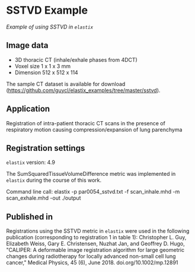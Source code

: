 # SSTVD Example

_Example of using SSTVD in `elastix`_

## Image data

* 3D thoracic CT (inhale/exhale phases from 4DCT)
* Voxel size 1 x 1 x 3 mm
* Dimension 512 x 512 x 114

The sample CT dataset is available for download (https://github.com/guycl/elastix_examples/tree/master/sstvd).

## Application

Registration of intra-patient thoracic CT scans in the presence of respiratory motion causing compression/expansion of lung parenchyma

## Registration settings

`elastix` version: 4.9

The SumSquaredTissueVolumeDifference metric was implemented in `elastix` during the course of this work.

Command line call: elastix -p par0054_sstvd.txt -f scan_inhale.mhd -m scan_exhale.mhd -out ./output

## Published in

Registrations using the SSTVD metric in `elastix` were used in the following publication (corresponding to registration 1 in table 1):
Christopher L. Guy, Elizabeth Weiss, Gary E. Christensen, Nuzhat Jan, and Geoffrey D. Hugo, "CALIPER: A deformable image registration algorithm for large geometric changes during radiotherapy for locally advanced non-small cell lung cancer," Medical Physics, 45 (6), June 2018. doi.org/10.1002/mp.12891
